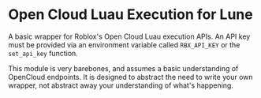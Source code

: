 # Open Cloud Luau Execution for Lune

A basic wrapper for Roblox's Open Cloud Luau execution APIs. An API key must be provided via an environment variable called `RBX_API_KEY` or the `set_api_key` function.

This module is very barebones, and assumes a basic understanding of OpenCloud endpoints. It is designed to abstract the need to write your own wrapper, not abstract away your understanding of what's happening.
